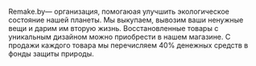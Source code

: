   Remake.by— организация, помогаюая улучшить экологическое состояние нашей планеты. 
Мы выкупаем, вывозим ваши ненужные вещи и дарим им вторую жизнь. 
Восстановленные товары с уникальным дизайном можно приобрести в нашем магазине.
С продажи каждого товара  мы перечисляем 40% денежных средств в фонды защиты природы.

